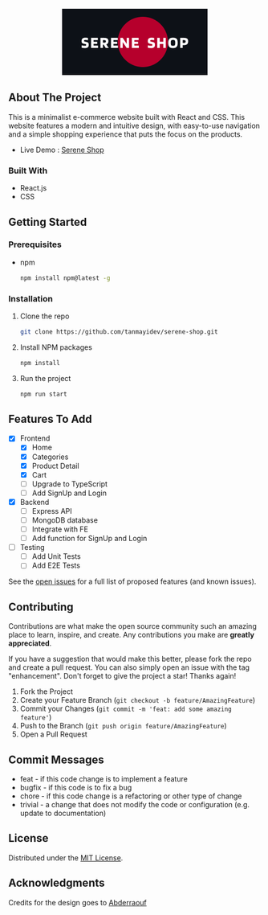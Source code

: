 <!-- PROJECT LOGO -->
<br />
<div align="center">
  <a href="">
    <img src="src/images/logo-with-bg.png"  alt="Logo" href="https://github.com/tanmayidev/serene-shop" >
  </a>
</div>

<!-- ABOUT THE PROJECT -->

## About The Project

This is a minimalist e-commerce website built with React and CSS. This website features a modern and intuitive design, with easy-to-use navigation and a simple shopping experience that puts the focus on the products.

- Live Demo : [Serene Shop]()

### Built With

- React.js
- CSS

<!-- GETTING STARTED -->

## Getting Started

### Prerequisites

- npm
  ```sh
  npm install npm@latest -g
  ```

### Installation

1. Clone the repo
   ```sh
   git clone https://github.com/tanmayidev/serene-shop.git
   ```
2. Install NPM packages
   ```sh
   npm install
   ```
3. Run the project
   ```sh
   npm run start
   ```

<!-- ROADMAP -->

## Features To Add

- [x] Frontend
  - [x] Home
  - [x] Categories
  - [x] Product Detail
  - [x] Cart
  - [ ] Upgrade to TypeScript
  - [ ] Add SignUp and Login
- [x] Backend
  - [ ] Express API
  - [ ] MongoDB database
  - [ ] Integrate with FE
  - [ ] Add function for SignUp and Login
- [ ] Testing
  - [ ] Add Unit Tests
  - [ ] Add E2E Tests

See the [open issues](https://github.com/tanmayidev/serene-shop/issues) for a full list of proposed features (and known issues).

<!-- CONTRIBUTING -->

## Contributing

Contributions are what make the open source community such an amazing place to learn, inspire, and create. Any contributions you make are **greatly appreciated**.

If you have a suggestion that would make this better, please fork the repo and create a pull request. You can also simply open an issue with the tag "enhancement".
Don't forget to give the project a star! Thanks again!

1. Fork the Project
2. Create your Feature Branch (`git checkout -b feature/AmazingFeature`)
3. Commit your Changes (`git commit -m 'feat: add some amazing feature'`)
4. Push to the Branch (`git push origin feature/AmazingFeature`)
5. Open a Pull Request

## Commit Messages

- feat - if this code change is to implement a feature
- bugfix - if this code is to fix a bug
- chore - if this code change is a refactoring or other type of change
- trivial - a change that does not modify the code or configuration (e.g. update to
  documentation)

<!-- LICENSE -->

## License

Distributed under the [MIT License](./LICENSE).

<!-- ACKNOWLEDGMENTS -->

## Acknowledgments

<p>Credits for the design goes to <a href='https://github.com/Abderraouf-Rahmani'>Abderraouf</a></p>

